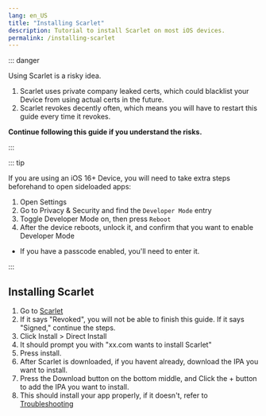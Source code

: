 ```yaml
---
lang: en_US
title: "Installing Scarlet"
description: Tutorial to install Scarlet on most iOS devices.
permalink: /installing-scarlet
---
```


::: danger

Using Scarlet is a risky idea.
1. Scarlet uses private company leaked certs, which could blacklist your Device from using actual certs in the future. 
2. Scarlet revokes decently often, which means you will have to restart this guide every time it revokes.

**Continue following this guide if you understand the risks.**


:::

::: tip

If you are using an iOS 16+ Device, you will need to take extra steps beforehand to open sideloaded apps:

1. Open Settings
1. Go to Privacy & Security and find the `Developer Mode` entry
1. Toggle Developer Mode on, then press `Reboot`
1. After the device reboots, unlock it, and confirm that you want to enable Developer Mode
  - If you have a passcode enabled, you'll need to enter it.

:::


## Installing Scarlet


1. Go to [Scarlet](https://usescarlet.com/#install) 
2. If it says "Revoked", you will not be able to finish this guide. If it says "Signed," continue the steps.
3. Click Install > Direct Install
4. It should prompt you with "xx.com wants to install Scarlet" 
5. Press install.
6. After Scarlet is downloaded, if you havent already, download the IPA you want to install.
7. Press the Download button on the bottom middle, and Click the + button to add the IPA you want to install.
8. This should install your app properly, if it doesn't, refer to [Troubleshooting](https://jermification.github.io/troubleshooting/)
